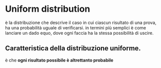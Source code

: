 # Uniform distribution 
è la distribuzione che descrive il caso in cui ciascun risultato di una prova, ha una probabilità uguale di verificarsi. 
in termini più semplici è come lanciare un dado equo, dove ogni faccia ha la stessa possibilità di uscire.

## Caratteristica della distribuzione uniforme.

è che **ogni risultato possibile è altrettanto probabile**

